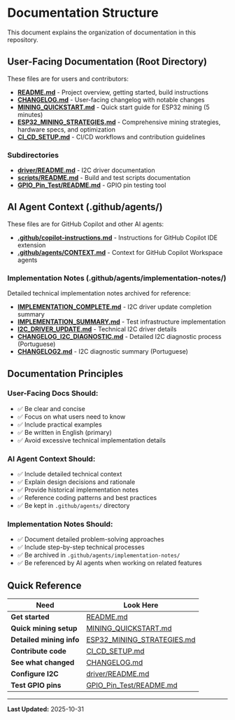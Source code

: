 # Documentation Structure

This document explains the organization of documentation in this repository.

## User-Facing Documentation (Root Directory)

These files are for users and contributors:

- **[README.md](README.md)** - Project overview, getting started, build instructions
- **[CHANGELOG.md](CHANGELOG.md)** - User-facing changelog with notable changes
- **[MINING_QUICKSTART.md](MINING_QUICKSTART.md)** - Quick start guide for ESP32 mining (5 minutes)
- **[ESP32_MINING_STRATEGIES.md](ESP32_MINING_STRATEGIES.md)** - Comprehensive mining strategies, hardware specs, and optimization
- **[CI_CD_SETUP.md](CI_CD_SETUP.md)** - CI/CD workflows and contribution guidelines

### Subdirectories
- **[driver/README.md](driver/README.md)** - I2C driver documentation
- **[scripts/README.md](scripts/README.md)** - Build and test scripts documentation
- **[GPIO_Pin_Test/README.md](GPIO_Pin_Test/README.md)** - GPIO pin testing tool

## AI Agent Context (.github/agents/)

These files are for GitHub Copilot and other AI agents:

- **[.github/copilot-instructions.md](.github/copilot-instructions.md)** - Instructions for GitHub Copilot IDE extension
- **[.github/agents/CONTEXT.md](.github/agents/CONTEXT.md)** - Context for GitHub Copilot Workspace agents

### Implementation Notes (.github/agents/implementation-notes/)

Detailed technical implementation notes archived for reference:

- **[IMPLEMENTATION_COMPLETE.md](.github/agents/implementation-notes/IMPLEMENTATION_COMPLETE.md)** - I2C driver update completion summary
- **[IMPLEMENTATION_SUMMARY.md](.github/agents/implementation-notes/IMPLEMENTATION_SUMMARY.md)** - Test infrastructure implementation
- **[I2C_DRIVER_UPDATE.md](.github/agents/implementation-notes/I2C_DRIVER_UPDATE.md)** - Technical I2C driver details
- **[CHANGELOG_I2C_DIAGNOSTIC.md](.github/agents/implementation-notes/CHANGELOG_I2C_DIAGNOSTIC.md)** - Detailed I2C diagnostic process (Portuguese)
- **[CHANGELOG2.md](.github/agents/implementation-notes/CHANGELOG2.md)** - I2C diagnostic summary (Portuguese)

## Documentation Principles

### User-Facing Docs Should:
- ✅ Be clear and concise
- ✅ Focus on what users need to know
- ✅ Include practical examples
- ✅ Be written in English (primary)
- ✅ Avoid excessive technical implementation details

### AI Agent Context Should:
- ✅ Include detailed technical context
- ✅ Explain design decisions and rationale
- ✅ Provide historical implementation notes
- ✅ Reference coding patterns and best practices
- ✅ Be kept in `.github/agents/` directory

### Implementation Notes Should:
- ✅ Document detailed problem-solving approaches
- ✅ Include step-by-step technical processes
- ✅ Be archived in `.github/agents/implementation-notes/`
- ✅ Be referenced by AI agents when working on related features

## Quick Reference

| Need | Look Here |
|------|-----------|
| **Get started** | [README.md](README.md) |
| **Quick mining setup** | [MINING_QUICKSTART.md](MINING_QUICKSTART.md) |
| **Detailed mining info** | [ESP32_MINING_STRATEGIES.md](ESP32_MINING_STRATEGIES.md) |
| **Contribute code** | [CI_CD_SETUP.md](CI_CD_SETUP.md) |
| **See what changed** | [CHANGELOG.md](CHANGELOG.md) |
| **Configure I2C** | [driver/README.md](driver/README.md) |
| **Test GPIO pins** | [GPIO_Pin_Test/README.md](GPIO_Pin_Test/README.md) |

---

**Last Updated:** 2025-10-31
